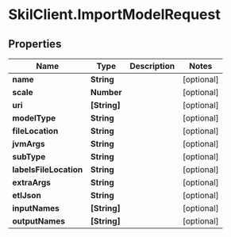 # SkilClient.ImportModelRequest

## Properties

Name | Type | Description | Notes
------------ | ------------- | ------------- | -------------
**name** | **String** |  | [optional] 
**scale** | **Number** |  | [optional] 
**uri** | **[String]** |  | [optional] 
**modelType** | **String** |  | [optional] 
**fileLocation** | **String** |  | [optional] 
**jvmArgs** | **String** |  | [optional] 
**subType** | **String** |  | [optional] 
**labelsFileLocation** | **String** |  | [optional] 
**extraArgs** | **String** |  | [optional] 
**etlJson** | **String** |  | [optional] 
**inputNames** | **[String]** |  | [optional] 
**outputNames** | **[String]** |  | [optional] 



